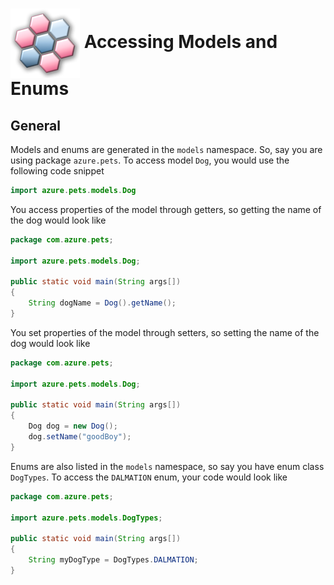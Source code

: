 # <img align="center" src="../images/logo.png">  Accessing Models and Enums

## General

Models and enums are generated in the `models` namespace. So, say you are using package `azure.pets`. To access model `Dog`, you would use the following code
snippet

```java
import azure.pets.models.Dog
```

You access properties of the model through getters, so getting the name of the dog would look like

```java
package com.azure.pets;

import azure.pets.models.Dog;

public static void main(String args[])
{
    String dogName = Dog().getName();
}
```

You set properties of the model through setters, so setting the name of the dog would look like

```java
package com.azure.pets;

import azure.pets.models.Dog;

public static void main(String args[])
{
    Dog dog = new Dog();
    dog.setName("goodBoy");
}
```

Enums are also listed in the `models` namespace, so say you have enum class `DogTypes`. To access the `DALMATION` enum, your code would look like

```java
package com.azure.pets;

import azure.pets.models.DogTypes;

public static void main(String args[])
{
    String myDogType = DogTypes.DALMATION;
}
```
